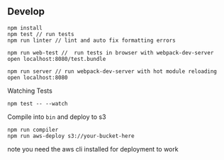 ## Develop
```
npm install
npm test // run tests
npm run linter // lint and auto fix formatting errors

npm run web-test //  run tests in browser with webpack-dev-server
open localhost:8080/test.bundle

npm run server // run webpack-dev-server with hot module reloading
open localhost:8080
```

Watching Tests
```
npm test -- --watch
```

Compile into `bin` and deploy to s3
```
npm run compiler
npm run aws-deploy s3://your-bucket-here
```
note you need the aws cli installed for deployment to work
